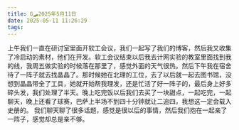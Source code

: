 ```yaml
---
title: G🛹2025年5月11日
date: 2025-05-11 11:26:29
tags:
---
```


上午我们一直在研讨室里面开软工会议，我们一起写了我们的博客，然后我又收集了冷启动的素材，他们在开发。软工会议结束以后我去计网实验的教室里面找到我的线，我周五做实验的时候落在那里了，感觉外面的天气很热。然后下午我在宿舍待了一阵子就去找晶晶了。那时候她在北理的工位，去了以后就一起去图书馆，没想到晶晶带全了工具，她就开始帮我理发，还是忙活了好一阵子的，最后身上好多碎头发，我们处理了半天。晚上吃完饭以后我们去买了一块甜点，一起吃完，一起聊天，晚上还看了球赛，巴萨上半场不到四十分钟就让二追四，我想这一定会载入史册的。
我们聊天聊了很多话题，感觉是很以后的事情，然后我们抱在一起亲了一阵子，感觉却总是亲不够。
